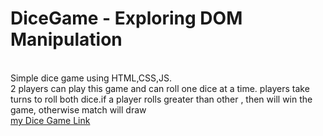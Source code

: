 # DiceGame - Exploring DOM Manipulation

<br/>
Simple dice game using HTML,CSS,JS.
<br/>
2 players can play this game and can roll one dice at a time. players take turns to roll both dice.if a player rolls greater than other , then will win the game, otherwise match will draw
<br/>
<a href="">my Dice Game Link</a>
